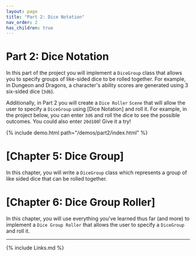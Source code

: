 ```yaml
---
layout: page
title: "Part 2: Dice Notation"
nav_order: 2
has_children: true
---
```


# Part 2: Dice Notation

In this part of the project you will implement a `DiceGroup` class that allows you to specify groups of like-sided dice to be rolled together. For example, in Dungeon and Dragons, a character's ability scores are generated using 3 six-sided dice (`3d6`).

Additionally, in Part 2 you will create a `Dice Roller` `Scene` that will allow the user to specify a `DiceGroup` using [Dice Notation] and roll it.
For example, in the project below, you can enter `3d6` and roll the dice to see the possible outcomes. You could also enter `20d100`! Give it a try!

{% include demo.html path="/demos/part2/index.html" %}

# [Chapter 5: Dice Group]

In this chapter, you will write a `DiceGroup` class which represents a group of
like sided dice that can be rolled together.

# [Chapter 6: Dice Group Roller]

In this chapter, you will use everything you've learned thus far (and more) to
implement a `Dice Group Roller` that allows the user to specify a `DiceGroup`
and roll it.

---
{% include Links.md %}